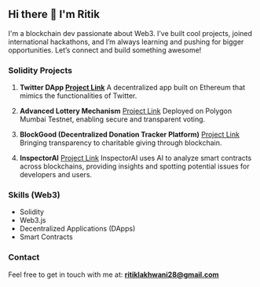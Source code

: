 ## Hi there 👋 I'm Ritik

I'm a blockchain dev passionate about Web3. I’ve built cool projects, joined international hackathons, and I’m always learning and pushing for bigger opportunities. Let’s connect and build something awesome!

### Solidity Projects

1. **Twitter DApp  [Project Link](https://github.com/ritiklakhwani/twitter-dapp-using-react-solidity)** 
   A decentralized app built on Ethereum that mimics the functionalities of Twitter.

2. **Advanced Lottery Mechanism**  [Project Link](https://github.com/ritiklakhwani/solidity-lottery-advanced-project)
   Deployed on Polygon Mumbai Testnet, enabling secure and transparent voting.

3. **BlockGood (Decentralized Donation Tracker Platform)**  [Project Link](https://github.com/umershaikh123/blockGood)
   Bringing transparency to charitable giving through blockchain.

4. **InspectorAI**  [Project Link](https://github.com/Krane-Apps/inspector-ai-eth-singapore-2024)
   InspectorAI uses AI to analyze smart contracts across blockchains, providing insights and spotting potential issues for developers and users.

### Skills (Web3)
- Solidity
- Web3.js
- Decentralized Applications (DApps)
- Smart Contracts

### Contact
Feel free to get in touch with me at:  **ritiklakhwani28@gmail.com**
